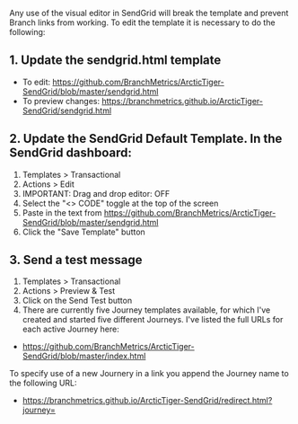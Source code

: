Any use of the visual editor in SendGrid will break the template and prevent Branch links from working. To edit the template it is necessary to do the following:

## 1. Update the sendgrid.html template  

  - To edit: https://github.com/BranchMetrics/ArcticTiger-SendGrid/blob/master/sendgrid.html 
  - To preview changes: https://branchmetrics.github.io/ArcticTiger-SendGrid/sendgrid.html 

## 2. Update the SendGrid Default Template. In the SendGrid dashboard: 
  1. Templates > Transactional 
  2. Actions > Edit 
  3. IMPORTANT: Drag and drop editor: OFF 
  4. Select the "<> CODE" toggle at the top of the screen 
  5. Paste in the text from https://github.com/BranchMetrics/ArcticTiger-SendGrid/blob/master/sendgrid.html 
  6. Click the "Save Template" button 

## 3. Send a test message
  1. Templates > Transactional
  2. Actions > Preview & Test
  3. Click on the Send Test button
  4. There are currently five Journey templates available, for which I've created and started five different Journeys. I've listed the full URLs for each active Journey here:

  - https://github.com/BranchMetrics/ArcticTiger-SendGrid/blob/master/index.html

To specify use of a new Journery in a link you append the Journey name to the following URL:

  - https://branchmetrics.github.io/ArcticTiger-SendGrid/redirect.html?journey=
